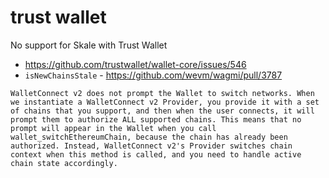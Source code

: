 # trust wallet

No support for Skale with Trust Wallet

- https://github.com/trustwallet/wallet-core/issues/546
- `isNewChainsStale` - https://github.com/wevm/wagmi/pull/3787

`WalletConnect v2 does not prompt the Wallet to switch networks. When we instantiate a WalletConnect v2 Provider, you provide it with a set of chains that you support, and then when the user connects, it will prompt them to authorize ALL supported chains. This means that no prompt will appear in the Wallet when you call wallet_switchEthereumChain, because the chain has already been authorized. Instead, WalletConnect v2's Provider switches chain context when this method is called, and you need to handle active chain state accordingly.`
